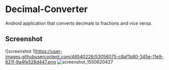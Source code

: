 # Decimal-Converter

Android application that converts decimals to fractions and vice versa.

## Screenshot

![screenshot 1]https://user-images.githubusercontent.com/46540226/53056075-c8af1b80-345e-11e9-821f-9a4fe528d447.png
![screenshot_1550620427](https://user-images.githubusercontent.com/46540226/53056242-5db21480-345f-11e9-8d88-98891546e7d2.png)
